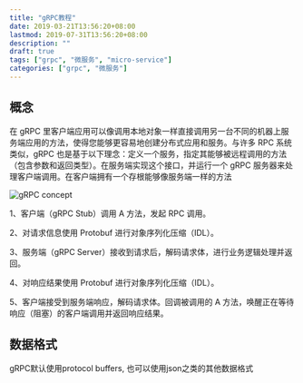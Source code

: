 ```yaml
---
title: "gRPC教程"
date: 2019-03-21T13:56:20+08:00
lastmod: 2019-07-31T13:56:20+08:00
description: ""
draft: true
tags: ["grpc", "微服务", "micro-service"]
categories: ["grpc", "微服务"]
---
```

## 概念
在 gRPC 里客户端应用可以像调用本地对象一样直接调用另一台不同的机器上服务端应用的方法，使得您能够更容易地创建分布式应用和服务。与许多 RPC 系统类似，gRPC 也是基于以下理念：定义一个服务，指定其能够被远程调用的方法（包含参数和返回类型）。在服务端实现这个接口，并运行一个 gRPC 服务器来处理客户端调用。在客户端拥有一个存根能够像服务端一样的方法

![gRPC concept](https://blog-1259169620.cos.ap-guangzhou.myqcloud.com/img/20210413133854.png)

1、客户端（gRPC Stub）调用 A 方法，发起 RPC 调用。

2、对请求信息使用 Protobuf 进行对象序列化压缩（IDL）。

3、服务端（gRPC Server）接收到请求后，解码请求体，进行业务逻辑处理并返回。

4、对响应结果使用 Protobuf 进行对象序列化压缩（IDL）。

5、客户端接受到服务端响应，解码请求体。回调被调用的 A 方法，唤醒正在等待响应（阻塞）的客户端调用并返回响应结果。


## 数据格式
gRPC默认使用protocol buffers, 也可以使用json之类的其他数据格式
